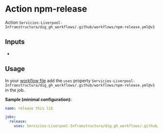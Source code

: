# Action npm-release

Action `Servicios-Liverpool-Infraestructura/dig_gh_workflows/.github/workflows/npm-release.yml@v1`

## Inputs

- 

## Usage

In your [workflow file](https://docs.github.com/en/actions/writing-workflows/workflow-syntax-for-github-actions) add the `uses` property `Servicios-Liverpool-Infraestructura/dig_gh_workflows/.github/workflows/npm-release.yml@v1` in the job.

**Sample (minimal configuration):**

```yaml
name: release this lib

jobs:
  release:
    uses: Servicios-Liverpool-Infraestructura/dig_gh_workflows/.github/workflows/npm-release.yml@v1
```

